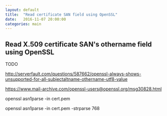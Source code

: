 ```yaml
---
layout: default
title:  "Read certificate SAN field using OpenSSL"
date:   2016-11-07 20:00:00
categories: main
---
```


## Read X.509 certificate SAN's othername field using OpenSSL

TODO

http://serverfault.com/questions/587662/openssl-always-shows-unsupported-for-all-subjectaltname-othername-utf8-value

https://www.mail-archive.com/openssl-users@openssl.org/msg30828.html

openssl asn1parse -in cert.pem

openssl asn1parse -in cert.pem -strparse 768
